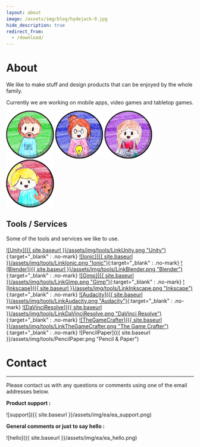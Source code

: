 ```yaml
---
layout: about
image: /assets/img/blog/hydejack-9.jpg
hide_description: true
redirect_from:
  - /download/
---
```


# About

We like to make stuff and design products that can be enjoyed by the whole family.

Currently we are working on mobile apps, video games and tabletop games. 

![Jeffrey](/assets/img/authors/jeffrey-128.png)
![Jackie](/assets/img/authors/jackie-128.png)
![Olivia](/assets/img/authors/olivia-128.png)
![Natalie](/assets/img/authors/natalie-128.png) 

## Tools / Services

Some of the tools and services we like to use.

[![Unity]({{ site.baseurl }}/assets/img/tools/LinkUnity.png "Unity")](https://unity.com/){:target="_blank" : .no-mark}
[![Ionic]({{ site.baseurl }}/assets/img/tools/LinkIonic.png "Ionic")](https://ionicframework.com/){:target="_blank" : .no-mark}
[![Blender]({{ site.baseurl }}/assets/img/tools/LinkBlender.png "Blender")](https://www.blender.org/){:target="_blank" : .no-mark}
[![Gimp]({{ site.baseurl }}/assets/img/tools/LinkGimp.png "Gimp")](https://www.gimp.org/){:target="_blank" : .no-mark}
[![Inkscape]({{ site.baseurl }}/assets/img/tools/LinkInkscape.png "Inkscape")](https://inkscape.org/){:target="_blank" : .no-mark}
[![Audacity]({{ site.baseurl }}/assets/img/tools/LinkAudacity.png "Audacity")](https://www.audacityteam.org/){:target="_blank" : .no-mark}
[![DaVinciResolve]({{ site.baseurl }}/assets/img/tools/LinkDaVinciResolve.png "DaVinci Resolve")](https://www.blackmagicdesign.com/products/davinciresolve/){:target="_blank" : .no-mark}
[![TheGameCrafter]({{ site.baseurl }}/assets/img/tools/LinkTheGameCrafter.png "The Game Crafter")](https://www.thegamecrafter.com/){:target="_blank" : .no-mark}
![PencilPaper]({{ site.baseurl }}/assets/img/tools/PencilPaper.png "Pencil & Paper")

# Contact
---

Please contact us with any questions or comments using one of the email addresses below.

**Product support :**

![support]({{ site.baseurl }}/assets/img/ea/ea_support.png)

**General comments or just to say hello :**

![hello]({{ site.baseurl }}/assets/img/ea/ea_hello.png)

<!-- **Subscribe to get news about our products :**

<form action="https://tinyletter.com/receptorcell" method="post" target="popupwindow" onsubmit="window.open('https://tinyletter.com/receptorcell', 'popupwindow', 'scrollbars=yes');return true"><p><label for="tlemail">Enter your email address</label></p><p><input type="text" name="email" id="tlemail" placeholder="email@example.com" /><input type="hidden" value="1" name="embed"/><input type="submit" value="Subscribe" /></p><p><a href="https://tinyletter.com" target="_blank">powered by TinyLetter</a></p></form>
         -->